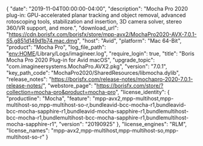 {
  "date": "2019-11-04T00:00:00-04:00",
  "description": "Mocha Pro 2020 plug-in: GPU-accelerated planar tracking and object removal, advanced rotoscoping tools, stabilization and insertion, 3D camera solver, stereo 360/VR support, and more.",
  "download_url": "https://cdn.borisfx.com/borisfx/store/mpp-avx2/MochaPro2020-AVX-7.0.1-55.g851d149d1b74.mac.dmg",
  "host": "Avid",
  "platform": "Mac 64-Bit",
  "product": "Mocha Pro",
  "log_file_path": "<env:HOME>/Library/Logs/imagineer.log",
  "require_login": true,
  "title": "Boris Mocha Pro 2020 Plug-in for Avid macOS",
  "upgrade_topic": "com.imagineersystems.MochaPro.AVX2.pkg",
  "version": "7.0.1",
  "key_path_code": "MochaPro2020/SharedResources/libmocha.dylib",
  "release_notes": "https://borisfx.com/release-notes/mochapro-2020-7.0.1-release-notes/",
  "webstore_page": "https://borisfx.com/store/?collection=mocha-pro&product=mocha-pro",
  "license_identity": {
    "productline": "Mocha",
    "feature": "mpp-avx2,mpp-multihost,mpp-multihost-so,mpp-multihost-so-r,bundleavid-bcc-mocha-r1,bundleavid-bcc-mocha-sapphire-r1,bundleavid-mocha-sapphire-r1,bundlemultihost-bcc-mocha-r1,bundlemultihost-bcc-mocha-sapphire-r1,bundlemultihost-mocha-sapphire-r1",
    "version": "20190925"
  },
  "license_engines": "RLM",
  "license_names": "mpp-avx2,mpp-multihost,mpp-multihost-so,mpp-multihost-so-r"
}
